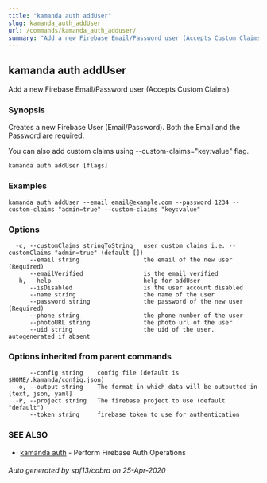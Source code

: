 ```yaml
---
title: "kamanda auth addUser"
slug: kamanda_auth_addUser
url: /commands/kamanda_auth_adduser/
summary: "Add a new Firebase Email/Password user (Accepts Custom Claims)"
---
```

## kamanda auth addUser

Add a new Firebase Email/Password user (Accepts Custom Claims)

### Synopsis

Creates a new Firebase User (Email/Password). Both the Email and the Password are required. 

You can also add custom claims using --custom-claims="key:value" flag.

```
kamanda auth addUser [flags]
```

### Examples

```
kamanda auth addUser --email email@example.com --password 1234 --custom-claims "admin=true" --custom-claims "key:value"
```

### Options

```
  -c, --customClaims stringToString   user custom claims i.e. --customClaims "admin=true" (default [])
      --email string                  the email of the new user (Required)
      --emailVerified                 is the email verified
  -h, --help                          help for addUser
      --isDisabled                    is the user account disabled
      --name string                   the name of the user
      --password string               the password of the new user (Required)
      --phone string                  the phone number of the user
      --photoURL string               the photo url of the user
      --uid string                    the uid of the user. autogenerated if absent
```

### Options inherited from parent commands

```
      --config string    config file (default is $HOME/.kamanda/config.json)
  -o, --output string    The format in which data will be outputted in [text, json, yaml]
  -P, --project string   The firebase project to use (default "default")
      --token string     firebase token to use for authentication
```

### SEE ALSO

* [kamanda auth](/commands/kamanda_auth/)	 - Perform Firebase Auth Operations

###### Auto generated by spf13/cobra on 25-Apr-2020
